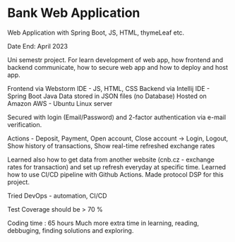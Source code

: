 # Bank Web Application

Web Application with Spring Boot, JS, HTML, thymeLeaf etc.

Date End: April 2023

Uni semestr project. For learn development of web app, how frontend and backend communicate, how to secure web app and how to deploy and host app.

Frontend via Webstorm IDE - JS, HTML, CSS
Backend via Intellij IDE - Spring Boot Java
Data stored in JSON files (no Database)
Hosted on Amazon AWS - Ubuntu Linux server

Secured with login (Email/Password) and 2-factor authentication via e-mail verification.

Actions - Deposit, Payment, Open account, Close account
-> Login, Logout, Show history of transactions, Show real-time refreshed exchange rates

Learned also how to get data from another website (cnb.cz - exchange rates for transaction) and set up refresh everyday at specific time.
Learned how to use CI/CD pipeline with Github Actions.
Made protocol DSP for this project.

Tried DevOps - automation, CI/CD

Test Coverage should be > 70 %

Coding time : 65 hours
Much more extra time in learning, reading, debbuging, finding solutions and exploring.
